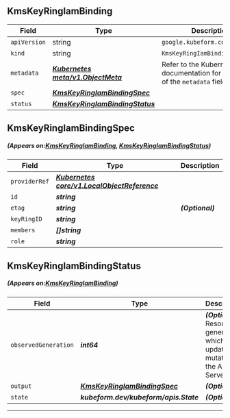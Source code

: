 ## KmsKeyRingIamBinding
| Field | Type | Description |
| ------ | ----- | ----------- |
| `apiVersion` | string | `google.kubeform.com/v1alpha1` |
|    `kind` | string | `KmsKeyRingIamBinding` |
| `metadata` | ***[Kubernetes meta/v1.ObjectMeta](https://kubernetes.io/docs/reference/generated/kubernetes-api/v1.13/#objectmeta-v1-meta)***|Refer to the Kubernetes API documentation for the fields of the `metadata` field.|
| `spec` | ***[KmsKeyRingIamBindingSpec](#KmsKeyRingIamBindingSpec)***||
| `status` | ***[KmsKeyRingIamBindingStatus](#KmsKeyRingIamBindingStatus)***||
## KmsKeyRingIamBindingSpec
##### (Appears on:[KmsKeyRingIamBinding](#KmsKeyRingIamBinding), [KmsKeyRingIamBindingStatus](#KmsKeyRingIamBindingStatus))
| Field | Type | Description |
| ------ | ----- | ----------- |
| `providerRef` | ***[Kubernetes core/v1.LocalObjectReference](https://kubernetes.io/docs/reference/generated/kubernetes-api/v1.13/#localobjectreference-v1-core)***||
| `id` | ***string***||
| `etag` | ***string***| ***(Optional)*** |
| `keyRingID` | ***string***||
| `members` | ***[]string***||
| `role` | ***string***||
## KmsKeyRingIamBindingStatus
##### (Appears on:[KmsKeyRingIamBinding](#KmsKeyRingIamBinding))
| Field | Type | Description |
| ------ | ----- | ----------- |
| `observedGeneration` | ***int64***| ***(Optional)*** Resource generation, which is updated on mutation by the API Server.|
| `output` | ***[KmsKeyRingIamBindingSpec](#KmsKeyRingIamBindingSpec)***| ***(Optional)*** |
| `state` | ***kubeform.dev/kubeform/apis.State***| ***(Optional)*** |
---
